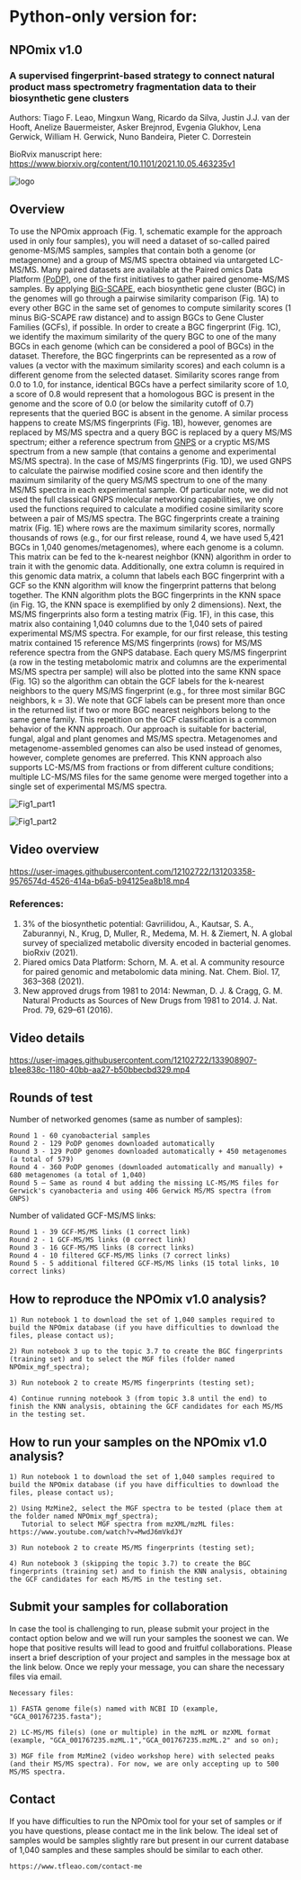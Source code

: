 # Python-only version for:
## NPOmix v1.0

### A supervised fingerprint-based strategy to connect natural product mass spectrometry fragmentation data to their biosynthetic gene clusters

Authors: Tiago F. Leao, Mingxun Wang, Ricardo da Silva, Justin J.J. van der Hooft, Anelize Bauermeister, Asker Brejnrod, Evgenia Glukhov, Lena Gerwick, William H. Gerwick, Nuno Bandeira, Pieter C. Dorrestein

BioRvix manuscript here: https://www.biorxiv.org/content/10.1101/2021.10.05.463235v1

![logo](https://github.com/tiagolbiotech/NPOmix/blob/main/Screen_Shot_2021-08-12_at_7.18.10_PM.png)

## Overview

To use the NPOmix approach (Fig. 1, schematic example for the approach used in only four samples), you will need a dataset of so-called paired genome-MS/MS samples, samples that contain both a genome (or metagenome) and a group of MS/MS spectra obtained via untargeted LC-MS/MS. Many paired datasets are available at the Paired omics Data Platform [(PoDP)](https://pairedomicsdata.bioinformatics.nl), one of the first initiatives to gather paired genome-MS/MS samples. By applying [BiG-SCAPE](https://bigscape-corason.secondarymetabolites.org), each biosynthetic gene cluster (BGC) in the genomes will go through a pairwise similarity comparison (Fig. 1A) to every other BGC in the same set of genomes to compute similarity scores (1 minus BiG-SCAPE raw distance) and to assign BGCs to Gene Cluster Families (GCFs), if possible. In order to create a BGC fingerprint (Fig. 1C), we identify the maximum similarity of the query BGC to one of the many BGCs in each genome (which can be considered a pool of BGCs) in the dataset. Therefore, the BGC fingerprints can be represented as a row of values (a vector with the maximum similarity scores) and each column is a different genome from the selected dataset. Similarity scores range from 0.0 to 1.0, for instance, identical BGCs have a perfect similarity score of 1.0, a score of 0.8 would represent that a homologous BGC is present in the genome and the score of 0.0 (or below the similarity cutoff of 0.7) represents that the queried BGC is absent in the genome. A similar process happens to create MS/MS fingerprints (Fig. 1B), however, genomes are replaced by MS/MS spectra and a query BGC is replaced by a query MS/MS spectrum; either a reference spectrum from [GNPS](https://gnps.ucsd.edu/ProteoSAFe/static/gnps-splash.jsp) or a cryptic MS/MS spectrum from a new sample (that contains a genome and experimental MS/MS spectra). In the case of MS/MS fingerprints (Fig. 1D), we used GNPS to calculate the pairwise modified cosine score and then identify the maximum similarity of the query MS/MS spectrum to one of the many MS/MS spectra in each experimental sample. Of particular note, we did not used the full classical GNPS molecular networking capabilities, we only used the functions required to calculate a modified cosine similarity score between a pair of MS/MS spectra. The BGC fingerprints create a training matrix (Fig. 1E) where rows are the maximum similarity scores, normally thousands of rows (e.g., for our first release, round 4, we have used 5,421 BGCs in 1,040 genomes/metagenomes), where each genome is a column. This matrix can be fed to the k-nearest neighbor (KNN) algorithm in order to train it with the genomic data. Additionally, one extra column is required in this genomic data matrix, a column that labels each BGC fingerprint with a GCF so the KNN algorithm will know the fingerprint patterns that belong together. The KNN algorithm plots the BGC fingerprints in the KNN space (in Fig. 1G, the KNN space is exemplified by only 2 dimensions). Next, the MS/MS fingerprints also form a testing matrix (Fig. 1F), in this case, this matrix also containing 1,040 columns due to the 1,040 sets of paired experimental MS/MS spectra. For example, for our first release, this testing matrix contained 15 reference MS/MS fingerprints (rows) for MS/MS reference spectra from the GNPS database. Each query MS/MS fingerprint (a row in the testing metabolomic matrix and columns are the experimental MS/MS spectra per sample) will also be plotted into the same KNN space (Fig. 1G) so the algorithm can obtain the GCF labels for the k-nearest neighbors to the query MS/MS fingerprint (e.g., for three most similar BGC neighbors, k = 3). We note that GCF labels can be present more than once in the returned list if two or more BGC nearest neighbors belong to the same gene family. This repetition on the GCF classification is a common behavior of the KNN approach. Our approach is suitable for bacterial, fungal, algal and plant genomes and MS/MS spectra. Metagenomes and metagenome-assembled genomes can also be used instead of genomes, however, complete genomes are preferred. This KNN approach also supports LC-MS/MS from fractions or from different culture conditions; multiple LC-MS/MS files for the same genome were merged together into a single set of experimental MS/MS spectra.

![Fig1_part1](https://github.com/tiagolbiotech/NPOmix/blob/main/Screen%20Shot%202021-06-23%20at%201.35.17%20PM.png)

![Fig1_part2](https://github.com/tiagolbiotech/NPOmix/blob/main/Screen%20Shot%202021-06-23%20at%201.35.53%20PM.png)

## Video overview

https://user-images.githubusercontent.com/12102722/131203358-9576574d-4526-414a-b6a5-b94125ea8b18.mp4

### References:
1) 3% of the biosynthetic potential: Gavriilidou, A., Kautsar, S. A., Zaburannyi, N., Krug, D, Muller, R., Medema, M. H. & Ziemert, N. A global survey of specialized metabolic diversity encoded in bacterial genomes. bioRxiv (2021).
2) Piared omics Data Platform: Schorn, M. A. et al. A community resource for paired genomic and metabolomic data mining. Nat. Chem. Biol. 17, 363–368 (2021).
3) New approved drugs from 1981 to 2014: Newman, D. J. & Cragg, G. M. Natural Products as Sources of New Drugs from 1981 to 2014. J. Nat. Prod. 79, 629–61 (2016).

## Video details

https://user-images.githubusercontent.com/12102722/133908907-b1ee838c-1180-40bb-aa27-b50bbecbd329.mp4

## Rounds of test

Number of networked genomes (same as number of samples):
```
Round 1 - 60 cyanobacterial samples
Round 2 - 129 PoDP genomes downloaded automatically
Round 3 - 129 PoDP genomes downloaded automatically + 450 metagenomes (a total of 579)
Round 4 - 360 PoDP genomes (downloaded automatically and manually) + 680 metagenomes (a total of 1,040)
Round 5 – Same as round 4 but adding the missing LC-MS/MS files for Gerwick's cyanobacteria and using 406 Gerwick MS/MS spectra (from GNPS)
```
Number of validated GCF-MS/MS links:
```
Round 1 - 39 GCF-MS/MS links (1 correct link)
Round 2 - 1 GCF-MS/MS links (0 correct link)
Round 3 - 16 GCF-MS/MS links (8 correct links)
Round 4 - 10 filtered GCF-MS/MS links (7 correct links)
Round 5 - 5 additional filtered GCF-MS/MS links (15 total links, 10 correct links)
```

## How to reproduce the NPOmix v1.0 analysis?

```
1) Run notebook 1 to download the set of 1,040 samples required to build the NPOmix database (if you have difficulties to download the files, please contact us);

2) Run notebook 3 up to the topic 3.7 to create the BGC fingerprints (training set) and to select the MGF files (folder named NPOmix_mgf_spectra);

3) Run notebook 2 to create MS/MS fingerprints (testing set);

4) Continue running notebook 3 (from topic 3.8 until the end) to finish the KNN analysis, obtaining the GCF candidates for each MS/MS in the testing set.
```

## How to run your samples on the NPOmix v1.0 analysis?

```
1) Run notebook 1 to download the set of 1,040 samples required to build the NPOmix database (if you have difficulties to download the files, please contact us);

2) Using MzMine2, select the MGF spectra to be tested (place them at the folder named NPOmix_mgf_spectra);
   Tutorial to select MGF spectra from mzXML/mzML files: https://www.youtube.com/watch?v=MwdJ6mVkdJY

3) Run notebook 2 to create MS/MS fingerprints (testing set);

4) Run notebook 3 (skipping the topic 3.7) to create the BGC fingerprints (training set) and to finish the KNN analysis, obtaining the GCF candidates for each MS/MS in the testing set.
```

## Submit your samples for collaboration

In case the tool is challenging to run, please submit your project in the contact option below and we will run your samples the soonest we can. We hope that positive results will lead to good and fruitful collaborations. Please insert a brief description of your project and samples in the message box at the link below. Once we reply your message, you can share the necessary files via email.

```
Necessary files:

1) FASTA genome file(s) named with NCBI ID (example, "GCA_001767235.fasta");
 
2) LC-MS/MS file(s) (one or multiple) in the mzML or mzXML format (example, "GCA_001767235.mzML.1","GCA_001767235.mzML.2" and so on);
 
3) MGF file from MzMine2 (video workshop here) with selected peaks (and their MS/MS spectra). For now, we are only accepting up to 500 MS/MS spectra.
```

## Contact

If you have difficulties to run the NPOmix tool for your set of samples or if you have questions, please contact me in the link below. The ideal set of samples would be samples slightly rare but present in our current database of 1,040 samples and these samples should be similar to each other.
```
https://www.tfleao.com/contact-me
```
